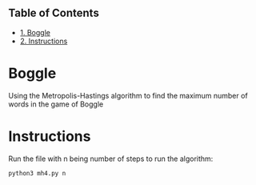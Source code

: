 <div id="table-of-contents">
<h2>Table of Contents</h2>
<div id="text-table-of-contents">
<ul>
<li><a href="#sec-1">1. Boggle</a></li>
<li><a href="#sec-2">2. Instructions</a></li>
</ul>
</div>
</div>

# Boggle<a id="sec-1" name="sec-1"></a>

Using the Metropolis-Hastings algorithm to find the maximum number of words in the game of Boggle

# Instructions<a id="sec-2" name="sec-2"></a>

Run the file with n being number of steps to run the algorithm:

    python3 mh4.py n